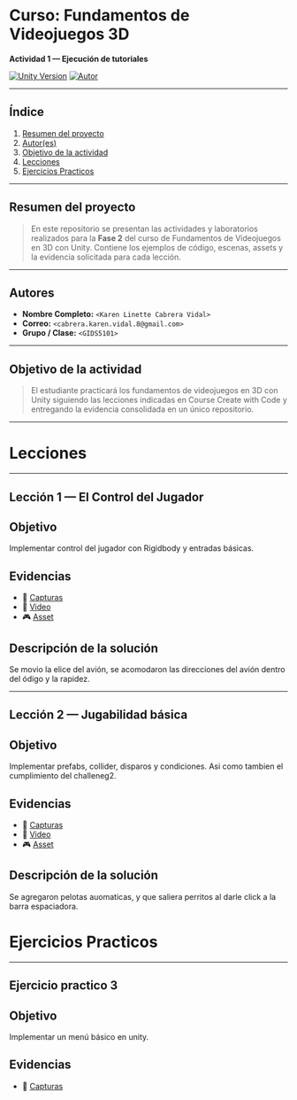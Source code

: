 # Curso: Fundamentos de Videojuegos 3D
**Actividad 1 — Ejecución de tutoriales**

[![Unity Version](https://img.shields.io/badge/unity-<2022.3>-blue)]()
[![Autor](https://img.shields.io/badge/autor-<Linette_Vidal>-pink)]()

---

## Índice
1. [Resumen del proyecto](#resumen-del-proyecto)  
2. [Autor(es)](#autores)  
3. [Objetivo de la actividad](#objetivo-de-la-actividad) 
4. [Lecciones](#lecciones)
5. [Ejercicios Practicos](#ejercicios-practicos)

---

## Resumen del proyecto
> En este repositorio se presentan las actividades y laboratorios realizados para la **Fase 2** del curso de Fundamentos de Videojuegos en 3D con Unity. Contiene los ejemplos de código, escenas, assets y la evidencia solicitada para cada lección.

---

## Autores
- **Nombre Completo:** `<Karen Linette Cabrera Vidal>`  
- **Correo:** `<cabrera.karen.vidal.8@gmail.com>`  
- **Grupo / Clase:** `<GIDS5101>`  

---

## Objetivo de la actividad
> El estudiante practicará los fundamentos de videojuegos en 3D con Unity siguiendo las lecciones indicadas en Course Create with Code y entregando la evidencia consolidada en un único repositorio.

---

# Lecciones

---
## Lección 1 — El Control del Jugador

## Objetivo
Implementar control del jugador con Rigidbody y entradas básicas.

## Evidencias
- 📸 [Capturas](https://github.com/111linblink/CreacionVJ/blob/main/Lecciones/Leccion1/Leccion%2001%20Player%20Control.pdf)
- 🎥 [Video](https://github.com/111linblink/CreacionVJ/blob/main/Lecciones/Leccion1/Leccion1.mp4)
- 🎮 [Asset](https://github.com/111linblink/CreacionVJ/blob/main/Lecciones/Leccion1/PlayerControl.unitypackage)


## Descripción de la solución
Se movio la elice del avión, se acomodaron las direcciones del avión dentro del ódigo y la rapidez.

---

## Lección 2 — Jugabilidad básica

## Objetivo
Implementar prefabs, collider, disparos y condiciones. Asi como tambien el cumplimiento del challeneg2.

## Evidencias
- 📸 [Capturas](https://github.com/111linblink/CreacionVJ/blob/main/Lecciones/Leccion2/Leccion%2002%20Gameplay%20basic.pdf)
- 🎥 [Video](https://github.com/111linblink/CreacionVJ/blob/main/Lecciones/Leccion2/Leccion2.mp4)
- 🎮 [Asset](https://github.com/111linblink/CreacionVJ/blob/main/Lecciones/Leccion2/GameplayBasic.unitypackage)

## Descripción de la solución
Se agregaron pelotas auomaticas, y que saliera perritos al darle click a la barra espaciadora.

# Ejercicios Practicos

---

## Ejercicio practico 3

## Objetivo
Implementar un menú básico en unity.

## Evidencias
- 📸 [Capturas](https://github.com/111linblink/CreacionVJ/blob/main/EjerciciosPracticos/Ejercicio3/practica3%20-%20capturas.pdf)


